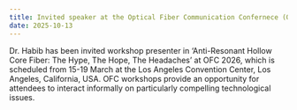 ```yaml
---
title: Invited speaker at the Optical Fiber Communication Confernece (OFC)
date: 2025-10-13
---
```


Dr. Habib has been invited workshop presenter in ‘Anti-Resonant Hollow Core Fiber: The Hype, The Hope, The Headaches’ at OFC 2026, which is scheduled from 15-19 March at the Los Angeles Convention Center, Los Angeles, California, USA. OFC workshops provide an opportunity for attendees to interact informally on particularly compelling technological issues.

<!--more-->
